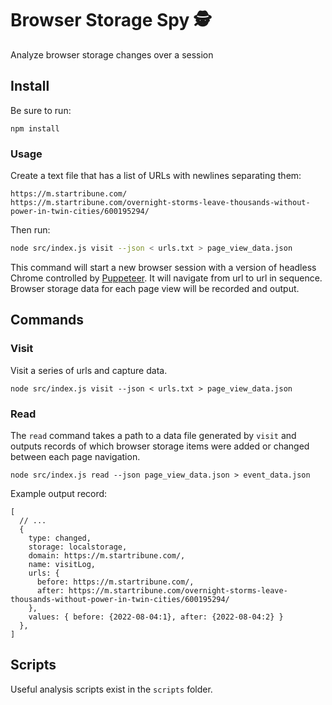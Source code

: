 # Browser Storage Spy 🕵️

Analyze browser storage changes over a session

## Install

Be sure to run: 

```
npm install
```

### Usage

Create a text file that has a list of URLs with newlines separating them: 

```
https://m.startribune.com/
https://m.startribune.com/overnight-storms-leave-thousands-without-power-in-twin-cities/600195294/
```

Then run:

```sh
node src/index.js visit --json < urls.txt > page_view_data.json
```

This command will start a new browser session with a version of headless Chrome controlled by [Puppeteer](https://pptr.dev/). It will navigate from url to url in sequence. Browser storage data for each page view will be recorded and output.


## Commands

### Visit

Visit a series of urls and capture data.

```
node src/index.js visit --json < urls.txt > page_view_data.json
```

### Read 

The `read` command takes a path to a data file generated by `visit` and outputs records of which browser storage items were added or changed between each page navigation.

```
node src/index.js read --json page_view_data.json > event_data.json
```

Example output record: 
```
[
  // ...
  {
    type: changed,
    storage: localstorage,
    domain: https://m.startribune.com/,
    name: visitLog,
    urls: {
      before: https://m.startribune.com/,
      after: https://m.startribune.com/overnight-storms-leave-thousands-without-power-in-twin-cities/600195294/
    },
    values: { before: {2022-08-04:1}, after: {2022-08-04:2} }
  },
]
```



## Scripts

Useful analysis scripts exist in the `scripts` folder.